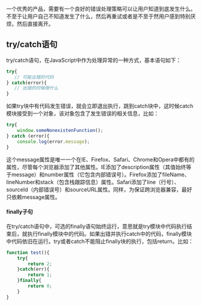 一个优秀的产品，需要有一个良好的错误处理策略可以让用户知道到底发生什么。不至于让用户自己不知道发生了什么，然后再重试或者是不至于然用户感到特别厌烦，然后直接离开。

## try/catch语句
try/catch语句，在JavaScript中作为处理异常的一种方式，基本语句如下：

```javascript
try{
   // 可能出错的代码
} catch(error){
   // 出错的时候做什么
}
```
如果try块中有代码发生错误，就会立即退出执行，跳到catch块中，这时候catch模块接受到一个对象，该对象包含了发生错误的相关信息，比如：

```javascript
try{
	window.someNonexistenFunction();
} catch (error){
	console.log(error.message);
}
```

这个message属性是唯一一个在IE、Firefox、Safari、Chrome和Opera中都有的属性，尽管每个浏览器添加了其他属性。IE添加了description属性（其值始终等于message）和number属性（它包含内部错误号）。Firefox添加了fileName、lineNumber和stack（包含栈跟踪信息）属性。Safari添加了line（行号）、sourceId（内部错误号）和sourceURL属性。同样，为保证跨浏览器兼容，最好只依赖message属性。


####  finally子句
在try/catch语句中，可选的finally语句始终运行，意思就是try模块中代码执行结束后，就执行finally模块中的代码。如果出错并执行catch中的代码，finally模块中代码依旧在运行。try或者catch不能阻止finally块的执行，包括return。比如：

```javascript
function test(){
	try{
		return 2;
	}catch(err){
		return 1;
	}finally{
		return 0;
	}
}
```

